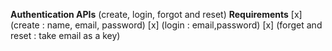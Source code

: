 **Authentication APIs** (create, login, forgot and reset) 
**Requirements** 
[x] (create : name, email, password)
[x] (login : email,password)
[x] (forget and reset : take email as a key)
